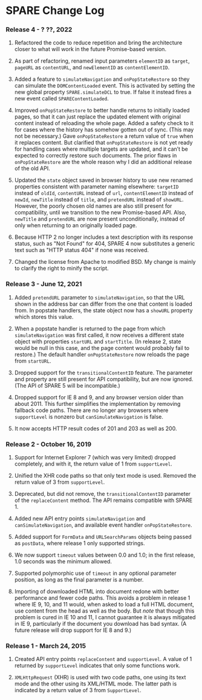# SPARE Change Log

### Release 4 - ? ??, 2022

1. Refactored the code to reduce repetition and bring the architecture closer to what will work in the future Promise-based version.

2. As part of refactoring, renamed input parameters `elementID` as `target`, `pageURL` as `contentURL`, and `newElementID` as `contentElementID`.

3. Added a feature to `simulateNavigation` and `onPopStateRestore` so they can simulate the `DOMContentLoaded` event.  This is activated by setting the new global property `SPARE.simulateDCL` to true.  If false it instead fires a new event called `SPAREContentLoaded`.

3. Improved `onPopStateRestore` to better handle returns to initially loaded pages, so that it can just replace the updated element with original content instead of reloading the whole page.  Added a safety check to it for cases where the history has somehow gotten out of sync.  (This may not be necessary.)  Gave `onPopStateRestore` a return value of `true` when it replaces content.  But clarified that `onPopStateRestore` is not yet ready for handling cases where multiple targets are updated, and it can’t be expected to correctly restore such documents.  The prior flaws in `onPopStateRestore` are the whole reason why I did an additional release of the old API.

4. Updated the `state` object saved in browser history to use new renamed properties consistent with parameter naming elsewhere: `targetID` instead of `oldId`, `contentURL` instead of `url`, `contentElementID` instead of `newId`, `newTitle` instead of `title`, and `pretendURL` instead of `showURL`.  However, the poorly chosen old names are also still present for compatibility, until we transition to the new Promise-based API.  Also, `newTitle` and `pretendURL` are now present unconditionally, instead of only when returning to an originally loaded page.

5. Because HTTP 2 no longer includes a text description with its response status, such as "Not Found" for 404, SPARE 4 now substitutes a generic text such as "HTTP status 404" if none was received.

6. Changed the license from Apache to modified BSD.  My change is mainly to clarify the right to minify the script.

### Release 3 - June 12, 2021

1. Added `pretendURL` parameter to `simulateNavigation`, so that the URL shown in the address bar can differ from the one that content is loaded from.  In popstate handlers, the state object now has a `showURL` property which stores this value.

2. When a popstate handler is returned to the page from which `simulateNavigation` was first called, it now receives a different state object with properties `startURL` and `startTitle`.  (In release 2, state would be null in this case, and the page content would probably fail to restore.)  The default handler `onPopStateRestore` now reloads the page from `startURL`.

3. Dropped support for the `transitionalContentID` feature.  The parameter and property are still present for API compatibility, but are now ignored.  (The API of SPARE 5 will be incompatible.)

4. Dropped support for IE 8 and 9, and any browser version older than about 2011.  This further simplifies the implementation by removing fallback code paths.  There are no longer any browsers where `supportLevel` is nonzero but `canSimulateNavigation` is false.

5. It now accepts HTTP result codes of 201 and 203 as well as 200.

### Release 2 - October 16, 2019

1. Support for Internet Explorer 7 (which was very limited) dropped completely, and with it, the return value of 1 from `supportLevel`.

2. Unified the XHR code paths so that only text mode is used.  Removed the return value of 3 from `supportLevel`.

3. Deprecated, but did not remove, the `transitionalContentID` parameter of the `replaceContent` method.  The API remains compatible with SPARE 1.

4. Added new API entry points `simulateNavigation` and `canSimulateNavigation`, and available event handler `onPopStateRestore`.

5. Added support for `FormData` and `URLSearchParams` objects being passed as `postData`, where release 1 only supported strings.

6. We now support `timeout` values between 0.0 and 1.0; in the first release, 1.0 seconds was the minimum allowed.

7. Supported polymorphic use of `timeout` in any optional parameter position, as long as the final parameter is a number.

8. Importing of downloaded HTML into document redone with better performance and fewer code paths.  This avoids a problem in release 1 where IE 9, 10, and 11 would, when asked to load a full HTML document, use content from the head as well as the body.  But *note* that though this problem is cured in IE 10 and 11, I cannot guarantee it is always mitigated in IE 9, particularly if the document you download has bad syntax.  (A future release will drop support for IE 8 and 9.)

### Release 1 - March 24, 2015

1. Created API entry points `replaceContent` and `supportLevel`.  A value of 1 returned by `supportLevel` indicates that only some functions work.

2. `XMLHttpRequest` (XHR) is used with two code paths, one using its text mode and the other using its XML/HTML mode.  The latter path is indicated by a return value of 3 from `SupportLevel`.
